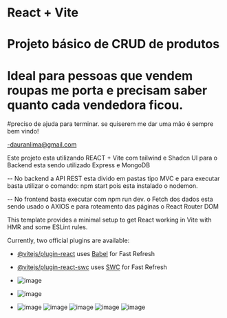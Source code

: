 # React + Vite 

# Projeto básico de CRUD de produtos

# Ideal para pessoas que vendem roupas me porta e precisam saber quanto cada vendedora ficou. 

#preciso de ajuda para terminar. se quiserem me dar uma mão é sempre bem vindo!

-dauranlima@gmail.com

Este projeto esta utilizando REACT + Vite com tailwind e Shadcn UI para o Backend esta sendo utilizado Express e MongoDB

-- No backend a API REST esta divido em pastas tipo MVC e para executar basta utilizar o comando: npm start pois esta instalado o nodemon. 

-- No frontend basta executar com npm run dev. o Fetch dos dados esta sendo usado o AXIOS e para roteamento das páginas o React Router DOM



This template provides a minimal setup to get React working in Vite with HMR and some ESLint rules.

Currently, two official plugins are available:

- [@vitejs/plugin-react](https://github.com/vitejs/vite-plugin-react/blob/main/packages/plugin-react/README.md) uses [Babel](https://babeljs.io/) for Fast Refresh
- [@vitejs/plugin-react-swc](https://github.com/vitejs/vite-plugin-react-swc) uses [SWC](https://swc.rs/) for Fast Refresh

- ![image](https://github.com/user-attachments/assets/2d5973d0-a52b-43b2-b5bd-8af1b89e556f)
- ![image](https://github.com/user-attachments/assets/2a9f29c1-2568-48e0-a7b2-00922f62c15c)
- ![image](https://github.com/user-attachments/assets/2c8bec40-32bb-40d1-9c54-4711be269649)
![image](https://github.com/user-attachments/assets/457ee970-da57-4d45-b126-ae0c1e15f53e)
![image](https://github.com/user-attachments/assets/1992d4c8-b791-4ade-b326-260f64271465)
![image](https://github.com/user-attachments/assets/e8e88724-f007-44a8-a616-7b5cb826e854)
![image](https://github.com/user-attachments/assets/f263717e-67b2-499c-aefa-685a607c6e7a)



